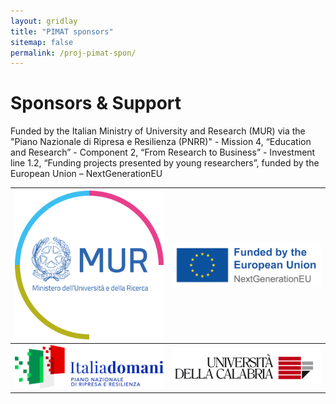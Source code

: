 ```yaml
---
layout: gridlay
title: "PIMAT sponsors"
sitemap: false
permalink: /proj-pimat-spon/
---
```


# Sponsors & Support

Funded by the Italian Ministry of University and Research (MUR) via the "Piano Nazionale di Ripresa e Resilienza (PNRR)" - Mission 4, “Education and Research” - Component 2, “From Research to Business” - Investment line 1.2, “Funding projects presented by young researchers”, funded by the European Union – NextGenerationEU

| ![Logo MUR](/images/logopic/logo_MUR.png) | ![Logo EU](/images/logopic/logo_EU.png) |
|------------------------------------------|-----------------------------------------|
| ![Logo Itdomani](/images/logopic/logo_itdomani.png) | ![Logo Unical](/images/logopic/logo_unical.png) |
